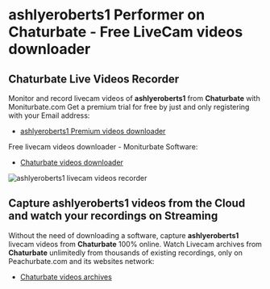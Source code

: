 # ashlyeroberts1 Performer on Chaturbate - Free LiveCam videos downloader

## Chaturbate Live Videos Recorder

Monitor and record livecam videos of **ashlyeroberts1** from **Chaturbate** with Moniturbate.com
Get a premium trial for free by just and only registering with your Email address:
* [ashlyeroberts1 Premium videos downloader](https://moniturbate.com/request-demo-licence-key.html)

Free livecam videos downloader - Moniturbate Software:
* [Chaturbate videos downloader](https://moniturbate.com/moniturbate-download-software.html)

![ashlyeroberts1 livecam videos recorder](https://peachurnet.com/templates/moniturbate-software.png)


## Capture ashlyeroberts1 videos from the Cloud and watch your recordings on Streaming

Without the need of downloading a software, capture **ashlyeroberts1** livecam videos from **Chaturbate** 100% online.
Watch Livecam archives from **Chaturbate** unlimitedly from thousands of existing recordings, only on Peachurbate.com and its websites network:
* [Chaturbate videos archives](https://peachurnet.com/)